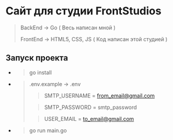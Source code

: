 # Сайт для студии FrontStudios
> BackEnd -> Go ( Весь написан мной )
> 
> FrontEnd -> HTML5, CSS, JS ( Код написан этой студией )

## Запуск проекта
* > go install

* > .env.example -> .env
    >> SMTP_USERNAME = from_email@gmail.com
  > 
    >> SMTP_PASSWORD = smtp_password
  > 
    >> USER_EMAIL = to_email@gmail.com

* > go run main.go